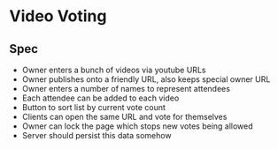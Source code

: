 # Video Voting

## Spec

 * Owner enters a bunch of videos via youtube URLs
 * Owner publishes onto a friendly URL, also keeps special owner URL
 * Owner enters a number of names to represent attendees
 * Each attendee can be added to each video
 * Button to sort list by current vote count
 * Clients can open the same URL and vote for themselves
 * Owner can lock the page which stops new votes being allowed
 * Server should persist this data somehow
